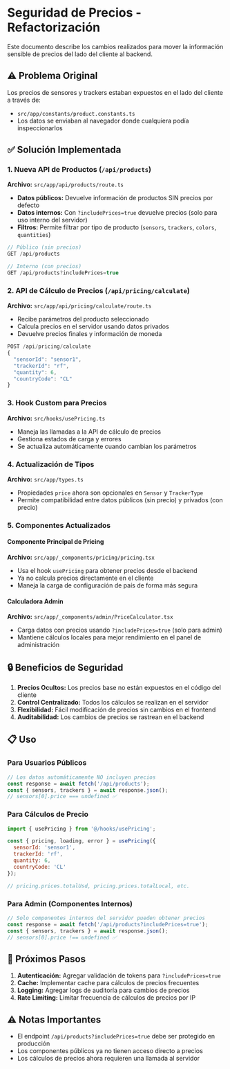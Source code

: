 # Seguridad de Precios - Refactorización

Este documento describe los cambios realizados para mover la información sensible de precios del lado del cliente al backend.

## ⚠️ Problema Original

Los precios de sensores y trackers estaban expuestos en el lado del cliente a través de:
- `src/app/constants/product.constants.ts`
- Los datos se enviaban al navegador donde cualquiera podía inspeccionarlos

## ✅ Solución Implementada

### 1. Nueva API de Productos (`/api/products`)

**Archivo:** `src/app/api/products/route.ts`

- **Datos públicos:** Devuelve información de productos SIN precios por defecto
- **Datos internos:** Con `?includePrices=true` devuelve precios (solo para uso interno del servidor)
- **Filtros:** Permite filtrar por tipo de producto (`sensors`, `trackers`, `colors`, `quantities`)

```typescript
// Público (sin precios)
GET /api/products

// Interno (con precios)
GET /api/products?includePrices=true
```

### 2. API de Cálculo de Precios (`/api/pricing/calculate`)

**Archivo:** `src/app/api/pricing/calculate/route.ts`

- Recibe parámetros del producto seleccionado
- Calcula precios en el servidor usando datos privados
- Devuelve precios finales y información de moneda

```typescript
POST /api/pricing/calculate
{
  "sensorId": "sensor1",
  "trackerId": "rf", 
  "quantity": 6,
  "countryCode": "CL"
}
```

### 3. Hook Custom para Precios

**Archivo:** `src/hooks/usePricing.ts`

- Maneja las llamadas a la API de cálculo de precios
- Gestiona estados de carga y errores
- Se actualiza automáticamente cuando cambian los parámetros

### 4. Actualización de Tipos

**Archivo:** `src/app/types.ts`

- Propiedades `price` ahora son opcionales en `Sensor` y `TrackerType`
- Permite compatibilidad entre datos públicos (sin precio) y privados (con precio)

### 5. Componentes Actualizados

#### Componente Principal de Pricing
**Archivo:** `src/app/_components/pricing/pricing.tsx`

- Usa el hook `usePricing` para obtener precios desde el backend
- Ya no calcula precios directamente en el cliente
- Maneja la carga de configuración de país de forma más segura

#### Calculadora Admin
**Archivo:** `src/app/_components/admin/PriceCalculator.tsx`

- Carga datos con precios usando `?includePrices=true` (solo para admin)
- Mantiene cálculos locales para mejor rendimiento en el panel de administración

## 🔒 Beneficios de Seguridad

1. **Precios Ocultos:** Los precios base no están expuestos en el código del cliente
2. **Control Centralizado:** Todos los cálculos se realizan en el servidor
3. **Flexibilidad:** Fácil modificación de precios sin cambios en el frontend
4. **Auditabilidad:** Los cambios de precios se rastrean en el backend

## 📋 Uso

### Para Usuarios Públicos
```javascript
// Los datos automáticamente NO incluyen precios
const response = await fetch('/api/products');
const { sensors, trackers } = await response.json();
// sensors[0].price === undefined ✅
```

### Para Cálculos de Precio
```javascript
import { usePricing } from '@/hooks/usePricing';

const { pricing, loading, error } = usePricing({
  sensorId: 'sensor1',
  trackerId: 'rf',
  quantity: 6,
  countryCode: 'CL'
});

// pricing.prices.totalUsd, pricing.prices.totalLocal, etc.
```

### Para Admin (Componentes Internos)
```javascript
// Solo componentes internos del servidor pueden obtener precios
const response = await fetch('/api/products?includePrices=true');
const { sensors, trackers } = await response.json();
// sensors[0].price !== undefined ✅
```

## 🚀 Próximos Pasos

1. **Autenticación:** Agregar validación de tokens para `?includePrices=true`
2. **Cache:** Implementar cache para cálculos de precios frecuentes
3. **Logging:** Agregar logs de auditoría para cambios de precios
4. **Rate Limiting:** Limitar frecuencia de cálculos de precios por IP

## ⚠️ Notas Importantes

- El endpoint `/api/products?includePrices=true` debe ser protegido en producción
- Los componentes públicos ya no tienen acceso directo a precios
- Los cálculos de precios ahora requieren una llamada al servidor
